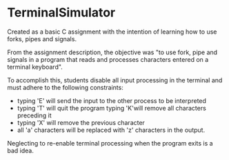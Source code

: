 # TerminalSimulator

Created as a basic C assignment with the intention of learning how to use forks, pipes and signals.

From the assignment description, the objective was "to use fork, pipe and signals in a program that reads and processes characters entered on a terminal keyboard". 

To accomplish this, students disable all input processing in the terminal and must adhere to the following constraints:  
* typing 'E' will send the input to the other process to be interpreted
* typing 'T' will quit the program typing 'K'will remove all characters preceding it 
* typing 'X' will remove the previous character 
* all 'a' characters will be replaced with 'z' characters in the output.

Neglecting to re-enable terminal processing when the program exits is a bad idea.
